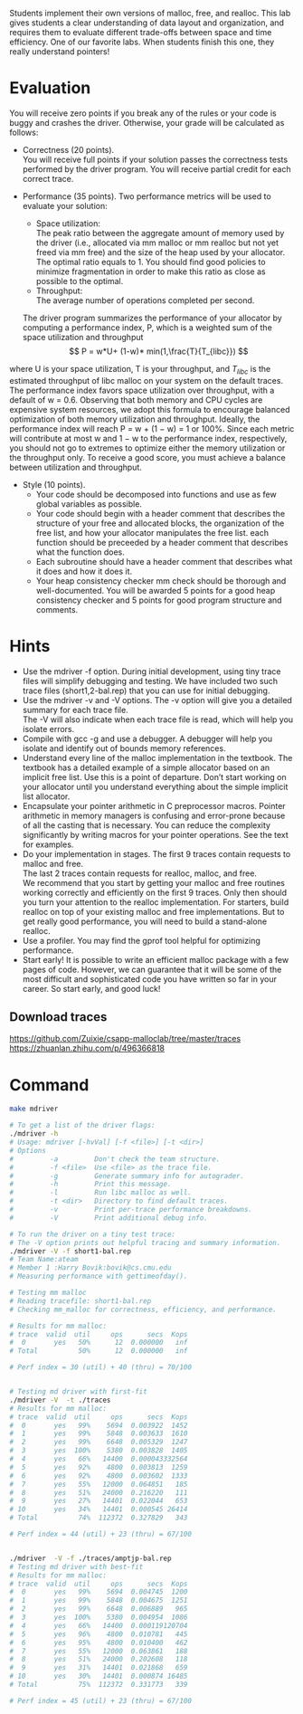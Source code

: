 Students implement their own versions of malloc, free, and realloc. This lab gives students a clear understanding of data layout and organization, and requires them to evaluate different trade-offs between space and time efficiency. One of our favorite labs. When students finish this one, they really understand pointers!

# Evaluation
You will receive zero points if you break any of the rules or your code is buggy and crashes the driver.
Otherwise, your grade will be calculated as follows:
- Correctness (20 points).   
  You will receive full points if your solution passes the correctness tests
performed by the driver program. You will receive partial credit for each correct trace.
- Performance (35 points). 
  Two performance metrics will be used to evaluate your solution:
  - Space utilization:   
  The peak ratio between the aggregate amount of memory used by the driver (i.e., allocated via mm malloc or mm realloc but not yet freed via mm free) and the size of the heap used by your allocator. The optimal ratio equals to 1. You should find good policies to minimize fragmentation in order to make this ratio as close as possible to the optimal.
  - Throughput:   
  The average number of operations completed per second. 
  
  The driver program summarizes the performance of your allocator by computing a performance index, P, which is a weighted sum of the space utilization and throughput
    $$ P = w*U+ (1-w)* min(1,\frac{T}{T_{libc}}) $$

where U is your space utilization, T is your throughput, and $T_{libc}$ is the estimated throughput of libc
malloc on your system on the default traces. The performance index favors space utilization over
throughput, with a default of w = 0.6.
Observing that both memory and CPU cycles are expensive system resources, we adopt this formula to
encourage balanced optimization of both memory utilization and throughput. Ideally, the performance
index will reach P = w + (1 − w) = 1 or 100%. Since each metric will contribute at most w and 1 − w to the performance index, respectively, you should not go to extremes to optimize either the memory utilization or the throughput only. To receive a good score, you must achieve a balance between utilization and throughput.

- Style (10 points).
  - Your code should be decomposed into functions and use as few global variables as possible.
  - Your code should begin with a header comment that describes the structure of your free and
  allocated blocks, the organization of the free list, and how your allocator manipulates the free
  list. each function should be preceeded by a header comment that describes what the function
  does.
  - Each subroutine should have a header comment that describes what it does and how it does it.
  - Your heap consistency checker mm check should be thorough and well-documented.
  You will be awarded 5 points for a good heap consistency checker and 5 points for good program
  structure and comments.


# Hints
- Use the mdriver -f option. 
  During initial development, using tiny trace files will simplify debugging and testing. We have included two such trace files (short1,2-bal.rep) that you can use for initial debugging.
- Use the mdriver -v and -V options. 
  The -v option will give you a detailed summary for each trace file.   
  The -V will also indicate when each trace file is read, which will help you isolate errors.
- Compile with gcc -g and use a debugger. 
  A debugger will help you isolate and identify out of bounds memory references.
- Understand every line of the malloc implementation in the textbook. 
  The textbook has a detailed example of a simple allocator based on an implicit free list. Use this is a point of departure. Don’t start working on your allocator until you understand everything about the simple implicit list allocator.
- Encapsulate your pointer arithmetic in C preprocessor macros. 
  Pointer arithmetic in memory managers is confusing and error-prone because of all the casting that is necessary. You can reduce the complexity significantly by writing macros for your pointer operations. See the text for examples.
- Do your implementation in stages. 
  The first 9 traces contain requests to malloc and free.   
  The last 2 traces contain requests for realloc, malloc, and free.   
  We recommend that you start by getting your malloc and free routines working correctly and efficiently on the first 9 traces. Only then should you turn your attention to the realloc implementation. For starters, build realloc on top of your existing malloc and free implementations. But to get really good performance, you will need to build a stand-alone realloc.
- Use a profiler. 
  You may find the gprof tool helpful for optimizing performance.
- Start early! 
  It is possible to write an efficient malloc package with a few pages of code. However, we
can guarantee that it will be some of the most difficult and sophisticated code you have written so far
in your career. So start early, and good luck!

## Download traces

https://github.com/Zuixie/csapp-malloclab/tree/master/traces
https://zhuanlan.zhihu.com/p/496366818


# Command
```bash
make mdriver

# To get a list of the driver flags:
./mdriver -h
# Usage: mdriver [-hvVal] [-f <file>] [-t <dir>]
# Options
#         -a         Don't check the team structure.
#         -f <file>  Use <file> as the trace file.
#         -g         Generate summary info for autograder.
#         -h         Print this message.
#         -l         Run libc malloc as well.
#         -t <dir>   Directory to find default traces.
#         -v         Print per-trace performance breakdowns.
#         -V         Print additional debug info.

# To run the driver on a tiny test trace:
# The -V option prints out helpful tracing and summary information.
./mdriver -V -f short1-bal.rep
# Team Name:ateam
# Member 1 :Harry Bovik:bovik@cs.cmu.edu
# Measuring performance with gettimeofday().

# Testing mm malloc
# Reading tracefile: short1-bal.rep
# Checking mm_malloc for correctness, efficiency, and performance.

# Results for mm malloc:
# trace  valid  util     ops      secs  Kops
#  0       yes   50%      12  0.000000   inf
# Total          50%      12  0.000000   inf

# Perf index = 30 (util) + 40 (thru) = 70/100


# Testing md driver with first-fit
./mdriver -V  -t ./traces
# Results for mm malloc:
# trace  valid  util     ops      secs  Kops
#  0       yes   99%    5694  0.003922  1452
#  1       yes   99%    5848  0.003633  1610
#  2       yes   99%    6648  0.005329  1247
#  3       yes  100%    5380  0.003828  1405
#  4       yes   66%   14400  0.000043332564
#  5       yes   92%    4800  0.003813  1259
#  6       yes   92%    4800  0.003602  1333
#  7       yes   55%   12000  0.064851   185
#  8       yes   51%   24000  0.216220   111
#  9       yes   27%   14401  0.022044   653
# 10       yes   34%   14401  0.000545 26414
# Total          74%  112372  0.327829   343

# Perf index = 44 (util) + 23 (thru) = 67/100


./mdriver  -V -f ./traces/amptjp-bal.rep
# Testing md driver with best-fit
# Results for mm malloc:
# trace  valid  util     ops      secs  Kops
#  0       yes   99%    5694  0.004745  1200
#  1       yes   99%    5848  0.004675  1251
#  2       yes   99%    6648  0.006889   965
#  3       yes  100%    5380  0.004954  1086
#  4       yes   66%   14400  0.000119120704
#  5       yes   96%    4800  0.010781   445
#  6       yes   95%    4800  0.010400   462
#  7       yes   55%   12000  0.063861   188
#  8       yes   51%   24000  0.202608   118
#  9       yes   31%   14401  0.021868   659
# 10       yes   30%   14401  0.000874 16485
# Total          75%  112372  0.331773   339

# Perf index = 45 (util) + 23 (thru) = 67/100
```
